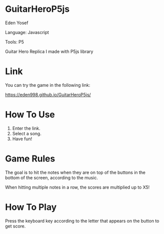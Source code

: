 # GuitarHeroP5js

Eden Yosef

Language: Javascript

Tools: P5

Guitar Hero Replica I made with P5js library

# Link

You can try the game in the following link:

https://eden998.github.io/GuitarHeroP5js/

# How To Use

1. Enter the link.
2. Select a song.
3. Have fun!

# Game Rules

The goal is to hit the notes when they are on top of the buttons in the bottom of the screen, according to the music.

When hitting multiple notes in a row, the scores are multiplied up to X5!

# How To Play

Press the keyboard key according to the letter that appears on the button to get score.


